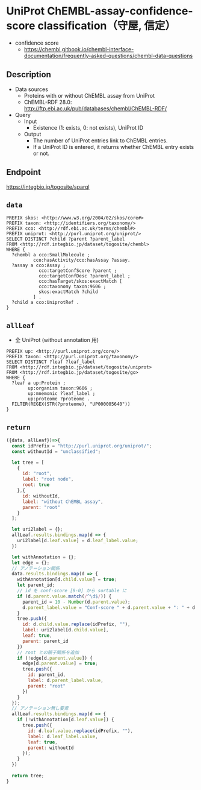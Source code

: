 # UniProt ChEMBL-assay-confidence-score classification（守屋, 信定）

- confidence score
  - https://chembl.gitbook.io/chembl-interface-documentation/frequently-asked-questions/chembl-data-questions

## Description
 
- Data sources
    - Proteins with or without ChEMBL assay from UniProt
    - ChEMBL-RDF 28.0: http://ftp.ebi.ac.uk/pub/databases/chembl/ChEMBL-RDF/
- Query
    - Input
        - Existence (1: exists, 0: not exists), UniProt ID
    - Output
        - The number of UniProt entries link to ChEMBL entries.
        - If a UniProt ID is entered, it returns whether ChEMBL entry exists or not.

## Endpoint
https://integbio.jp/togosite/sparql

## `data`
```sparql
PREFIX skos: <http://www.w3.org/2004/02/skos/core#>
PREFIX taxon: <http://identifiers.org/taxonomy/>
PREFIX cco: <http://rdf.ebi.ac.uk/terms/chembl#>
PREFIX uniprot: <http://purl.uniprot.org/uniprot/>
SELECT DISTINCT ?child ?parent ?parent_label
FROM <http://rdf.integbio.jp/dataset/togosite/chembl>
WHERE {
  ?chembl a cco:SmallMolecule ;
          cco:hasActivity/cco:hasAssay ?assay.
  ?assay a cco:Assay ;
            cco:targetConfScore ?parent ;
            cco:targetConfDesc ?parent_label ;
            cco:hasTarget/skos:exactMatch [
            cco:taxonomy taxon:9606 ;
            skos:exactMatch ?child
          ] . 
  ?child a cco:UniprotRef .
}
```

## `allLeaf`
- 全 UniProt (without annotation 用)
```sparql
PREFIX up: <http://purl.uniprot.org/core/>
PREFIX taxon: <http://purl.uniprot.org/taxonomy/>
SELECT DISTINCT ?leaf ?leaf_label
FROM <http://rdf.integbio.jp/dataset/togosite/uniprot>
FROM <http://rdf.integbio.jp/dataset/togosite/go>
WHERE {
  ?leaf a up:Protein ;
        up:organism taxon:9606 ;
        up:mnemonic ?leaf_label ;
        up:proteome ?proteome .
  FILTER(REGEX(STR(?proteome), "UP000005640"))
}
```

## `return`

```javascript
({data, allLeaf})=>{
  const idPrefix = "http://purl.uniprot.org/uniprot/";
  const withoutId = "unclassified";

  let tree = [
    {
      id: "root",
      label: "root node",
      root: true
    },{
      id: withoutId,
      label: "without ChEMBL assay",
      parent: "root"
    }
  ];

  let uri2label = {};
  allLeaf.results.bindings.map(d => {
    uri2label[d.leaf.value] = d.leaf_label.value;
  })

  let withAnnotation = {};
  let edge = {};
  // アノテーション関係
  data.results.bindings.map(d => {
    withAnnotation[d.child.value] = true;
    let parent_id;
    // id を conf-score [9-0] から sortable に
    if (d.parent.value.match(/^\d$/)) {
      parent_id = 10 - Number(d.parent.value);
      d.parent_label.value = "Conf-score " + d.parent.value + ": " + d.parent_label.value;
    }
    tree.push({
      id: d.child.value.replace(idPrefix, ""),
      label: uri2label[d.child.value],
      leaf: true,
      parent: parent_id
    })
    // root との親子関係を追加
    if (!edge[d.parent.value]) {
      edge[d.parent.value] = true;
      tree.push({     
        id: parent_id,
        label: d.parent_label.value,
        parent: "root"
      })
    }
  });
  // アノテーション無し要素
  allLeaf.results.bindings.map(d => {
    if (!withAnnotation[d.leaf.value]) {
      tree.push({
        id: d.leaf.value.replace(idPrefix, ""),
        label: d.leaf_label.value,
        leaf: true,
        parent: withoutId
      });
    }
  })
  
  return tree;
}
```